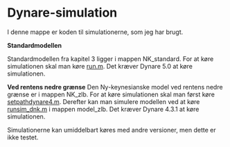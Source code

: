 # Dynare-simulation

I denne mappe er koden til simulationerne, som jeg har brugt.

**Standardmodellen**

Standardmodellen fra kapitel 3 ligger i mappen NK_standard. For at køre simulationen skal man køre [run.m](Dynare_simulation/NK_standard/Run.m).
Det kræver Dynare 5.0 at køre simulationen.

**Ved rentens nedre grænse**
Den Ny-keynesianske model ved rentens nedre grænse er i mappen NK_zlb. For at køre simulationen skal man først køre [setpathdynare4.m](setpathdynare4.m). Derefter kan man simulere modellen ved at køre [runsim_dnk.m](runsim_dnk.m) i mappen model_zlb.
Det kræver Dynare 4.3.1 at køre simulationen.

Simulationerne kan umiddelbart køres med andre versioner, men dette er ikke testet.
